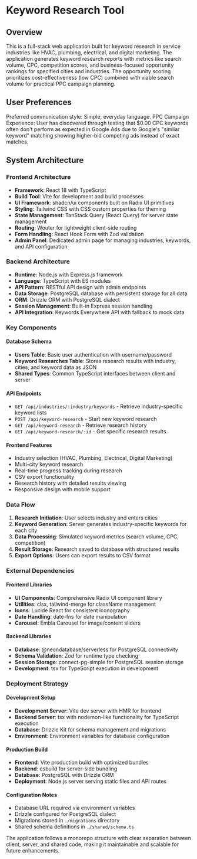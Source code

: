 # Keyword Research Tool

## Overview

This is a full-stack web application built for keyword research in service industries like HVAC, plumbing, electrical, and digital marketing. The application generates keyword research reports with metrics like search volume, CPC, competition scores, and business-focused opportunity rankings for specified cities and industries. The opportunity scoring prioritizes cost-effectiveness (low CPC) combined with viable search volume for practical PPC campaign planning.

## User Preferences

Preferred communication style: Simple, everyday language.
PPC Campaign Experience: User has discovered through testing that $0.00 CPC keywords often don't perform as expected in Google Ads due to Google's "similar keyword" matching showing higher-bid competing ads instead of exact matches.

## System Architecture

### Frontend Architecture
- **Framework**: React 18 with TypeScript
- **Build Tool**: Vite for development and build processes
- **UI Framework**: shadcn/ui components built on Radix UI primitives
- **Styling**: Tailwind CSS with CSS custom properties for theming
- **State Management**: TanStack Query (React Query) for server state management
- **Routing**: Wouter for lightweight client-side routing
- **Form Handling**: React Hook Form with Zod validation
- **Admin Panel**: Dedicated admin page for managing industries, keywords, and API configuration

### Backend Architecture
- **Runtime**: Node.js with Express.js framework
- **Language**: TypeScript with ES modules
- **API Pattern**: RESTful API design with admin endpoints
- **Data Storage**: PostgreSQL database with persistent storage for all data
- **ORM**: Drizzle ORM with PostgreSQL dialect
- **Session Management**: Built-in Express session handling
- **API Integration**: Keywords Everywhere API with fallback to mock data

### Key Components

#### Database Schema
- **Users Table**: Basic user authentication with username/password
- **Keyword Researches Table**: Stores research results with industry, cities, and keyword data as JSON
- **Shared Types**: Common TypeScript interfaces between client and server

#### API Endpoints
- `GET /api/industries/:industry/keywords` - Retrieve industry-specific keyword lists
- `POST /api/keyword-research` - Start new keyword research
- `GET /api/keyword-research` - Retrieve research history
- `GET /api/keyword-research/:id` - Get specific research results

#### Frontend Features
- Industry selection (HVAC, Plumbing, Electrical, Digital Marketing)
- Multi-city keyword research
- Real-time progress tracking during research
- CSV export functionality
- Research history with detailed results viewing
- Responsive design with mobile support

### Data Flow

1. **Research Initiation**: User selects industry and enters cities
2. **Keyword Generation**: Server generates industry-specific keywords for each city
3. **Data Processing**: Simulated keyword metrics (search volume, CPC, competition)
4. **Result Storage**: Research saved to database with structured results
5. **Export Options**: Users can export results to CSV format

### External Dependencies

#### Frontend Libraries
- **UI Components**: Comprehensive Radix UI component library
- **Utilities**: clsx, tailwind-merge for className management
- **Icons**: Lucide React for consistent iconography
- **Date Handling**: date-fns for date manipulation
- **Carousel**: Embla Carousel for image/content sliders

#### Backend Libraries
- **Database**: @neondatabase/serverless for PostgreSQL connectivity
- **Schema Validation**: Zod for runtime type checking
- **Session Storage**: connect-pg-simple for PostgreSQL session storage
- **Development**: tsx for TypeScript execution in development

### Deployment Strategy

#### Development Setup
- **Development Server**: Vite dev server with HMR for frontend
- **Backend Server**: tsx with nodemon-like functionality for TypeScript execution
- **Database**: Drizzle Kit for schema management and migrations
- **Environment**: Environment variables for database configuration

#### Production Build
- **Frontend**: Vite production build with optimized bundles
- **Backend**: esbuild for server-side bundling
- **Database**: PostgreSQL with Drizzle ORM
- **Deployment**: Node.js server serving static files and API routes

#### Configuration Notes
- Database URL required via environment variables
- Drizzle configured for PostgreSQL dialect
- Migrations stored in `./migrations` directory
- Shared schema definitions in `./shared/schema.ts`

The application follows a monorepo structure with clear separation between client, server, and shared code, making it maintainable and scalable for future enhancements.